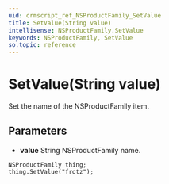 ```yaml
---
uid: crmscript_ref_NSProductFamily_SetValue
title: SetValue(String value)
intellisense: NSProductFamily.SetValue
keywords: NSProductFamily, SetValue
so.topic: reference
---
```


# SetValue(String value)

Set the name of the NSProductFamily item.

## Parameters

* **value** String NSProductFamily name.

```crmscript
NSProductFamily thing;
thing.SetValue("frotz");
```

